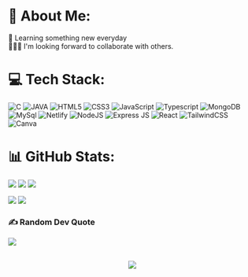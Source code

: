 # 💫 About Me:
🌱 Learning something new everyday <br> 👨🏻‍💻 I'm looking forward to collaborate with others.

# 💻 Tech Stack:
![C](https://img.shields.io/badge/c-%2300599C.svg?style=for-the-badge&logo=c&logoColor=white)  ![JAVA](https://img.shields.io/badge/Java-ED8B00?style=for-the-badge&logo=openjdk&logoColor=white) ![HTML5](https://img.shields.io/badge/html5-%23E34F26.svg?style=for-the-badge&logo=html5&logoColor=white) ![CSS3](https://img.shields.io/badge/css3-%231572B6.svg?style=for-the-badge&logo=css3&logoColor=white) ![JavaScript](https://img.shields.io/badge/javascript-%23323330.svg?style=for-the-badge&logo=javascript&logoColor=%23F7DF1E) ![Typescript](https://img.shields.io/badge/TypeScript-007ACC?style=for-the-badge&logo=typescript&logoColor=white)  ![MongoDB](https://img.shields.io/badge/mongodb-001E2B?style=for-the-badge&logo=mongodb&logoColor=00ED64) ![MySql](https://img.shields.io/badge/MySQL-00000F?style=for-the-badge&logo=mysql&logoColor=white)  ![Netlify](https://img.shields.io/badge/netlify-%23000000.svg?style=for-the-badge&logo=netlify&logoColor=#00C7B7) ![NodeJS](https://img.shields.io/badge/node.js-6DA55F?style=for-the-badge&logo=node.js&logoColor=white) ![Express JS](https://img.shields.io/badge/Express.js-404D59?style=for-the-badge) ![React](https://img.shields.io/badge/react-%2320232a.svg?style=for-the-badge&logo=react&logoColor=%2361DAFB) ![TailwindCSS](https://img.shields.io/badge/tailwindcss-%2338B2AC.svg?style=for-the-badge&logo=tailwind-css&logoColor=white) ![Canva](https://img.shields.io/badge/Canva-%2300C4CC.svg?style=for-the-badge&logo=Canva&logoColor=white)
# 📊 GitHub Stats:
![](http://github-profile-summary-cards.vercel.app/api/cards/profile-details?username=vipulk19778&theme=radical)
![](http://github-profile-summary-cards.vercel.app/api/cards/repos-per-language?username=vipulk19778&theme=moonlight)
![](http://github-profile-summary-cards.vercel.app/api/cards/most-commit-language?username=vipulk19778&theme=moonlight)

![](https://github-readme-stats.vercel.app/api?username=vipulk19778&theme=nightowl&hide_border=false&include_all_commits=false&count_private=false)
![](https://github-readme-streak-stats.herokuapp.com/?user=vipulk19778&theme=nightowl&hide_border=false)<br/>

### ✍️ Random Dev Quote
![](https://quotes-github-readme.vercel.app/api?type=horizontal&theme=radical)

<br>

<div align="center">
<img src="https://komarev.com/ghpvc/?username=vipulk19778&&style=for-the-badge" align="center" />
</div>
